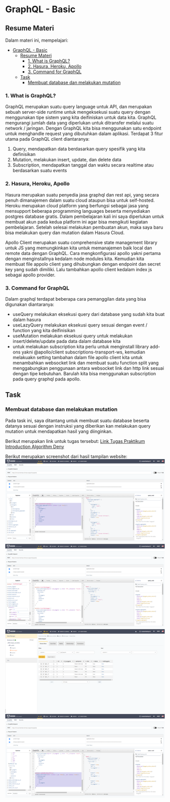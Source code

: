 # GraphQL - Basic

## Resume Materi
Dalam materi ini, mempelajari:
- [GraphQL - Basic](#graphql---basic)
  - [Resume Materi](#resume-materi)
    - [1. What is GraphQL?](#1-what-is-graphql)
    - [2. Hasura, Heroku, Apollo](#2-hasura-heroku-apollo)
    - [3. Command for GraphQL](#3-command-for-graphql)
  - [Task](#task)
    - [Membuat database dan melakukan mutation](#membuat-database-dan-melakukan-mutation)

### 1. What is GraphQL?
GraphQL merupakan suatu query language untuk API, dan merupakan sebuah server-side runtime untuk mengeksekusi suatu query dengan menggunakan tipe sistem yang kita deifiniskan untuk data kita. GraphQL mengurangi jumlah data yang diperlukan untuk ditransfer melalui suatu network / jaringan. Dengan GraphQL kita bisa menggunakan satu endpoint untuk menghandle request yang dibutuhkan dalam aplikasi. Terdapat 3 fitur utama pada GraphQL client diantaranya:
1. Query, mendapatkan data berdasarkan query spesifik yang kita definisikan
2. Mutation, melakukan insert, update, dan delete data
3. Subscription, mendapatkan tanggal dan waktu secara realtime atau berdasarkan suatu events

### 2. Hasura, Heroku, Apollo
Hasura merupakan suatu penyedia jasa graphql dan rest api, yang secara penuh dimanajemen dalam suatu cloud ataupun bisa untuk self-hosted. Heroku merupakan cloud platform yang berfungsi sebagai jasa yang mensupport beberapa programming languages beserta menyediakan postgres database gratis. Dalam pembelajaran kali ini saya diperlukan untuk membuat akun pada kedua platform ini agar bisa mengikuti kegiatan pembelajaran. Setelah selesai melakukan pembuatan akun, maka saya baru bisa melakukan query dan mutation dalam Hasura Cloud.

Apollo Client merupakan suatu comprehensive state management library untuk JS yang memungkinkan kita untuk memanajemen baik local dan remote data dengan GraphQL. Cara mengkonfigurasi apollo yakni pertama dengan menginstallnya kedalam node modules kita. Kemudian kita membuat file appolo client yang dihubungkan dengan endpoint dan secret key yang sudah dimiliki. Lalu tambahkan apollo client kedalam index js sebagai apollo provider.

### 3. Command for GraphQL
Dalam graphql terdapat beberapa cara pemanggilan data yang bisa digunakan diantaranya:
- useQuery melakukan eksekusi query dari database yang sudah kita buat dalam hasura
- useLazyQuery melakukan eksekusi query sesuai dengan event / function yang kita deifinisikan
- useMutation melakukan eksekusi query untuk melakukan insert/delete/update pada data dalam database kita
- untuk melakukan subscription kita perlu untuk menginstall library add-ons yakni @apollo/client subscriptions-transport-ws, kemudian melakuakn setting tambahan dalam file apollo client kita untuk menambahkan websocket link dan membuat suatu function split yang menggabungkan penggunaan antara websocket link dan http link sesuai dengan tipe kebutuhan. Barulah kita bisa menggunakan subscription pada query graphql pada apollo.

## Task
### Membuat database dan melakukan mutation
Pada task ini, saya ditantang untuk membuat suatu database beserta datanya sesuai dengan instruksi yang diberikan kan melakukan query mutation untuk mendapatkan hasil yang diinginkan.

Berikut merupakan link untuk tugas tersebut:
[Link Tugas Praktikum Introduction Algorithm Deny](https://github.com/denyFh/tugas-graphql-basic-alta/blob/master/hasuracmd.json)

Berikut merupakan screenshot dari hasil tampilan website:
![find-query](./screenshots/true-status-query.png)
![insert-query](./screenshots/insert-query.png)
![insert-query-result](./screenshots/insert-query-results.png)
![update-query](./screenshots/update-query.png)

